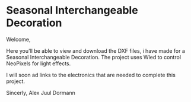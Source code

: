 # Seasonal Interchangeable Decoration

Welcome,

Here you'll be able to view and download the DXF files, i have made for a Seasonal Interchangeable Decoration.
The project uses Wled to control NeoPixels for light effects.

I will soon ad links to the electronics that are needed to complete this project.

Sincerly,
Alex Juul Dormann
